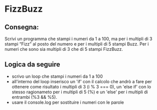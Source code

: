 FizzBuzz
===
## Consegna:
Scrivi un programma che stampi i numeri da 1 a 100,
ma per i multipli di 3 stampi “Fizz” al posto del numero e per i multipli di 5 stampi Buzz.
Per i numeri che sono sia multipli di 3 che di 5 stampi FizzBuzz.

## Logica da seguire
- scrivo un loop che stampi i numeri da 1 a 100 
- all'interno del loop inserisco un 'if' con il calcolo che andrò a fare per ottenere come risultato i multipli di 3 (i % 3 === 0), 
un 'else if' con lo stesso ragionameto per i multipli di 5 (%) e 
un 'else' per i multipli di entrambi (%3 && %5). 
- usare il console.log per sostituire i numeri con le parole 


